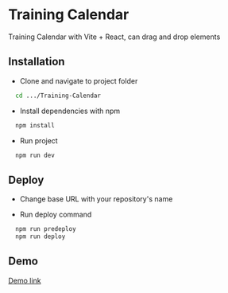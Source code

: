 
# Training Calendar

Training Calendar with Vite + React, can drag and drop elements


## Installation

- Clone and navigate to project folder
```bash
  cd .../Training-Calendar
```

- Install dependencies with npm
```bash
  npm install
```

- Run project
```bash
  npm run dev
```

## Deploy

- Change base URL with your repository's name

- Run deploy command
```bash
  npm run predeploy
  npm run deploy
```
    
## Demo

[Demo link](nbduy201.github.io/Training-Calendar/)